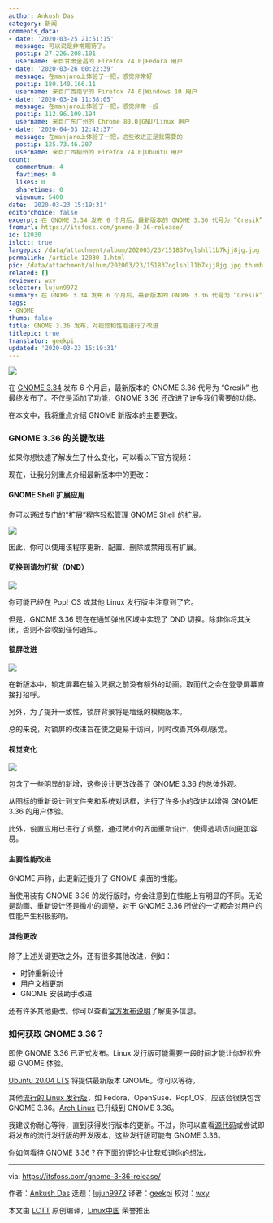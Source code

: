 ```yaml
---
author: Ankush Das
category: 新闻
comments_data:
- date: '2020-03-25 21:51:15'
  message: 可以说是非常期待了。
  postip: 27.226.208.101
  username: 来自甘肃金昌的 Firefox 74.0|Fedora 用户
- date: '2020-03-26 00:22:39'
  message: 在manjaro上体验了一把，感觉非常好
  postip: 180.140.166.11
  username: 来自广西南宁的 Firefox 74.0|Windows 10 用户
- date: '2020-03-26 11:58:05'
  message: 在manjaro上体验了一把，感觉非常一般
  postip: 112.96.109.194
  username: 来自广东广州的 Chrome 80.0|GNU/Linux 用户
- date: '2020-04-03 12:42:37'
  message: 在manjaro上体验了一把，这些改进正是我需要的
  postip: 125.73.46.207
  username: 来自广西柳州的 Firefox 74.0|Ubuntu 用户
count:
  commentnum: 4
  favtimes: 0
  likes: 0
  sharetimes: 0
  viewnum: 5400
date: '2020-03-23 15:19:31'
editorchoice: false
excerpt: 在 GNOME 3.34 发布 6 个月后，最新版本的 GNOME 3.36 代号为 “Gresik” 也最终发布了。
fromurl: https://itsfoss.com/gnome-3-36-release/
id: 12030
islctt: true
largepic: /data/attachment/album/202003/23/151837oglshll1b7kjj8jg.jpg
permalink: /article-12030-1.html
pic: /data/attachment/album/202003/23/151837oglshll1b7kjj8jg.jpg.thumb.jpg
related: []
reviewer: wxy
selector: lujun9972
summary: 在 GNOME 3.34 发布 6 个月后，最新版本的 GNOME 3.36 代号为 “Gresik” 也最终发布了。
tags:
- GNOME
thumb: false
title: GNOME 3.36 发布，对视觉和性能进行了改进
titlepic: true
translator: geekpi
updated: '2020-03-23 15:19:31'
---
```


![](/data/attachment/album/202003/23/151837oglshll1b7kjj8jg.jpg)


在 [GNOME 3.34](https://itsfoss.com/gnome-3-34-release/) 发布 6 个月后，最新版本的 GNOME 3.36 代号为 “Gresik” 也最终发布了。不仅是添加了功能，GNOME 3.36 还改进了许多我们需要的功能。


在本文中，我将重点介绍 GNOME 新版本的主要更改。


### GNOME 3.36 的关键改进


如果你想快速了解发生了什么变化，可以看以下官方视频：






现在，让我分别重点介绍最新版本中的更改：


#### GNOME Shell 扩展应用


你可以通过专门的“扩展”程序轻松管理 GNOME Shell 的扩展。


![](/data/attachment/album/202003/23/151934xux1uqxs7m733uuo.jpg)


因此，你可以使用该程序更新、配置、删除或禁用现有扩展。


#### 切换到请勿打扰（DND）


![](/data/attachment/album/202003/23/151938q3g8mbi1ibj8jrrt.jpg)


你可能已经在 Pop!\_OS 或其他 Linux 发行版中注意到了它。


但是，GNOME 3.36 现在在通知弹出区域中实现了 DND 切换。除非你将其关闭，否则不会收到任何通知。


#### 锁屏改进


![](/data/attachment/album/202003/23/151938ebsswpmi2y2gpss1.jpg)


在新版本中，锁定屏幕在输入凭据之前没有额外的动画。取而代之会在登录屏幕直接打招呼。


另外，为了提升一致性，锁屏背景将是墙纸的模糊版本。


总的来说，对锁屏的改进旨在使之更易于访问，同时改善其外观/感觉。


#### 视觉变化


![](/data/attachment/album/202003/23/151939ms921s3b3ez233p1.jpg)


包含了一些明显的新增，这些设计更改改善了 GNOME 3.36 的总体外观。


从图标的重新设计到文件夹和系统对话框，进行了许多小的改进以增强 GNOME 3.36 的用户体验。


此外，设置应用已进行了调整，通过微小的界面重新设计，使得选项访问更加容易。


#### 主要性能改进


GNOME 声称，此更新还提升了 GNOME 桌面的性能。


当使用装有 GNOME 3.36 的发行版时，你会注意到在性能上有明显的不同。无论是动画、重新设计还是微小的调整，对于 GNOME 3.36 所做的一切都会对用户的性能产生积极影响。


#### 其他更改


除了上述关键更改之外，还有很多其他改进，例如：


* 时钟重新设计
* 用户文档更新
* GNOME 安装助手改进


还有许多其他更改。你可以查看[官方发布说明](https://help.gnome.org/misc/release-notes/3.36/)了解更多信息。


### 如何获取 GNOME 3.36？


即使 GNOME 3.36 已正式发布。Linux 发行版可能需要一段时间才能让你轻松升级 GNOME 体验。


[Ubuntu 20.04 LTS](https://itsfoss.com/ubuntu-20-04-release-features/) 将提供最新版本 GNOME。你可以等待。


其他[流行的 Linux 发行版](https://itsfoss.com/best-linux-distributions/)，如 Fedora、OpenSuse、Pop!\_OS，应该会很快包含 GNOME 3.36。[Arch Linux](https://www.archlinux.org/) 已升级到 GNOME 3.36。


我建议你耐心等待，直到获得发行版本的更新。不过，你可以查看[源代码](https://gitlab.gnome.org/GNOME)或尝试即将发布的流行发行版的开发版本，这些发行版可能有 GNOME 3.36。


你如何看待 GNOME 3.36？在下面的评论中让我知道你的想法。




---


via: <https://itsfoss.com/gnome-3-36-release/>


作者：[Ankush Das](https://itsfoss.com/author/ankush/) 选题：[lujun9972](https://github.com/lujun9972) 译者：[geekpi](https://github.com/geekpi) 校对：[wxy](https://github.com/wxy)


本文由 [LCTT](https://github.com/LCTT/TranslateProject) 原创编译，[Linux中国](https://linux.cn/) 荣誉推出